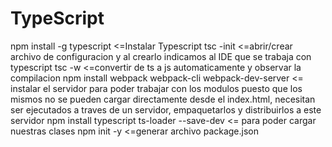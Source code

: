 # TypeScript
npm install -g typescript <=Instalar Typescript
tsc -init <=abrir/crear archivo de configuracion y al crearlo indicamos al IDE que se trabaja con typescript
tsc -w <=convertir de ts a js automaticamente y observar la compilacion
npm install webpack  webpack-cli webpack-dev-server <= instalar el servidor para poder trabajar con los modulos
puesto que los mismos no se pueden cargar directamente desde el index.html, necesitan ser ejecutados a traves de
un servidor, empaquetarlos y distribuirlos a este servidor 
npm install typescript ts-loader --save-dev <= para poder cargar nuestras clases
npm init -y <=generar archivo package.json 
